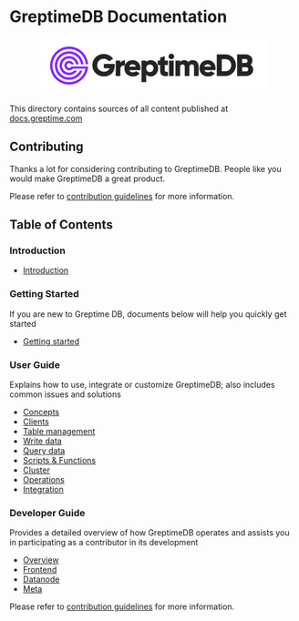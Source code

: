 # GreptimeDB Documentation

<p align="center">
    <img src="./docs/public/logo-text-padding.png" alt="GreptimeDB Logo" width="400px">
</p>

This directory contains sources of all content published at [docs.greptime.com][1]

[1]: https://docs.greptime.com

## Contributing

Thanks a lot for considering contributing to GreptimeDB. People like you would make
GreptimeDB a great product.

Please refer to [contribution guidelines](./CONTRIBUTING.md) for more information.

## Table of Contents

### Introduction

- [Introduction](./docs/en/v0.4/index.md)

### Getting Started

If you are new to Greptime DB, documents below will help you quickly get started

- [Getting started](./docs/en/v0.4/getting-started/try-out-greptimedb.md)

### User Guide

Explains how to use, integrate or customize GreptimeDB; also includes common issues and solutions

- [Concepts](./docs/en/v0.4/user-guide/concepts/overview.md)
- [Clients](./docs/en/v0.4/user-guide/clients/overview.md)
- [Table management](./docs/en/v0.4/user-guide/table-management.md)
- [Write data](./docs/en/v0.4/user-guide/write-data/overview.md)
- [Query data](./docs/en/v0.4/user-guide/query-data/overview.md)
- [Scripts & Functions](./docs/en/v0.4/user-guide/scripts-&-functions/overview.md)
- [Cluster](./docs/en/v0.4/user-guide/cluster.md)
- [Operations](./docs/en/v0.4/user-guide/Operations/overview.md)
- [Integration](./docs/en/v0.4/user-guide/integration.md)

### Developer Guide

Provides a detailed overview of how GreptimeDB operates and assists you in participating as a contributor in its development

- [Overview](./docs/en/v0.4/developer-guide/overview.md)
- [Frontend](./docs/en/v0.4/developer-guide/frontend/overview.md)
- [Datanode](./docs/en/v0.4/developer-guide/datanode/overview.md)
- [Meta](./docs/en/v0.4/developer-guide/metasrv/overview.md)

Please refer to [contribution guidelines](./CONTRIBUTING.md) for more information.
